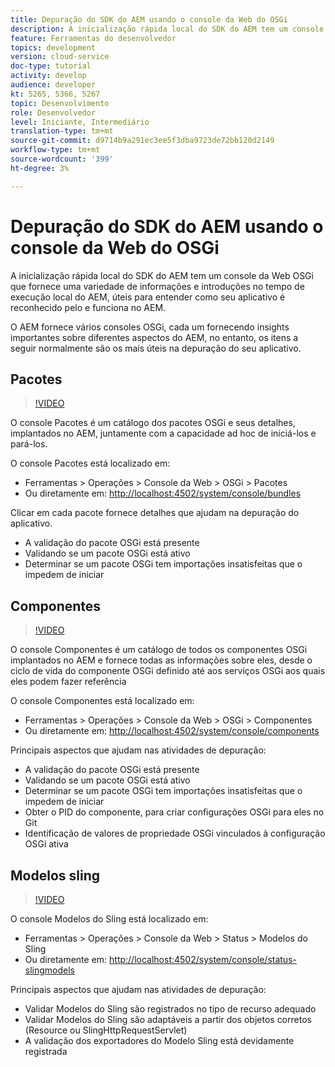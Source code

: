 ```yaml
---
title: Depuração do SDK do AEM usando o console da Web do OSGi
description: A inicialização rápida local do SDK do AEM tem um console da Web OSGi que fornece uma variedade de informações e introduções no tempo de execução local do AEM, úteis para entender como seu aplicativo é reconhecido pelo e funciona no AEM.
feature: Ferramentas do desenvolvedor
topics: development
version: cloud-service
doc-type: tutorial
activity: develop
audience: developer
kt: 5265, 5366, 5267
topic: Desenvolvimento
role: Desenvolvedor
level: Iniciante, Intermediário
translation-type: tm+mt
source-git-commit: d9714b9a291ec3ee5f3dba9723de72bb120d2149
workflow-type: tm+mt
source-wordcount: '399'
ht-degree: 3%

---
```



# Depuração do SDK do AEM usando o console da Web do OSGi

A inicialização rápida local do SDK do AEM tem um console da Web OSGi que fornece uma variedade de informações e introduções no tempo de execução local do AEM, úteis para entender como seu aplicativo é reconhecido pelo e funciona no AEM.

O AEM fornece vários consoles OSGi, cada um fornecendo insights importantes sobre diferentes aspectos do AEM, no entanto, os itens a seguir normalmente são os mais úteis na depuração do seu aplicativo.

## Pacotes

>[!VIDEO](https://video.tv.adobe.com/v/34335/?quality=12&learn=on)

O console Pacotes é um catálogo dos pacotes OSGi e seus detalhes, implantados no AEM, juntamente com a capacidade ad hoc de iniciá-los e pará-los.

O console Pacotes está localizado em:

+ Ferramentas > Operações > Console da Web > OSGi > Pacotes
+ Ou diretamente em: [http://localhost:4502/system/console/bundles](http://localhost:4502/system/console/bundles)

Clicar em cada pacote fornece detalhes que ajudam na depuração do aplicativo.

+ A validação do pacote OSGi está presente
+ Validando se um pacote OSGi está ativo
+ Determinar se um pacote OSGi tem importações insatisfeitas que o impedem de iniciar

## Componentes

>[!VIDEO](https://video.tv.adobe.com/v/34336/?quality=12&learn=on)

O console Componentes é um catálogo de todos os componentes OSGi implantados no AEM e fornece todas as informações sobre eles, desde o ciclo de vida do componente OSGi definido até aos serviços OSGi aos quais eles podem fazer referência

O console Componentes está localizado em:

+ Ferramentas > Operações > Console da Web > OSGi > Componentes
+ Ou diretamente em: [http://localhost:4502/system/console/components](http://localhost:4502/system/console/components)

Principais aspectos que ajudam nas atividades de depuração:

+ A validação do pacote OSGi está presente
+ Validando se um pacote OSGi está ativo
+ Determinar se um pacote OSGi tem importações insatisfeitas que o impedem de iniciar
+ Obter o PID do componente, para criar configurações OSGi para eles no Git
+ Identificação de valores de propriedade OSGi vinculados à configuração OSGi ativa

## Modelos sling

>[!VIDEO](https://video.tv.adobe.com/v/34337/?quality=12&learn=on)

O console Modelos do Sling está localizado em:

+ Ferramentas > Operações > Console da Web > Status > Modelos do Sling
+ Ou diretamente em: [http://localhost:4502/system/console/status-slingmodels](http://localhost:4502/system/console/status-slingmodels)

Principais aspectos que ajudam nas atividades de depuração:

+ Validar Modelos do Sling são registrados no tipo de recurso adequado
+ Validar Modelos do Sling são adaptáveis a partir dos objetos corretos (Resource ou SlingHttpRequestServlet)
+ A validação dos exportadores do Modelo Sling está devidamente registrada
